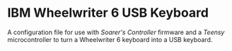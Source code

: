 # IBM Wheelwriter 6 USB Keyboard
A configuration file for use with *Soarer's Controller* firmware and a *Teensy* microcontroller to turn a Wheelwriter 6 keyboard into a USB keyboard.
